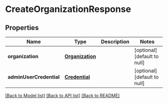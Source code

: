 # CreateOrganizationResponse
## Properties

Name | Type | Description | Notes
------------ | ------------- | ------------- | -------------
**organization** | [**Organization**](Organization.md) |  | [optional] [default to null]
**adminUserCredential** | [**Credential**](Credential.md) |  | [optional] [default to null]

[[Back to Model list]](../README.md#documentation-for-models) [[Back to API list]](../README.md#documentation-for-api-endpoints) [[Back to README]](../README.md)

